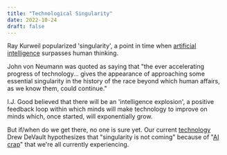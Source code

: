 ```yaml
---
title: "Technological Singularity"
date: 2022-10-24
draft: false
---
```


Ray Kurweil popularized 'singularity',
a point in time when [artificial intelligence](/ai) surpasses human thinking.

John von Neumann was quoted as saying that
"the ever accelerating progress of technology...
gives the appearance of approaching some essential singularity
in the history of the race beyond which human affairs,
as we know them, could continue."

I.J. Good believed that there will be an 'intelligence explosion',
a positive feedback loop within which minds will make technology
to improve on minds which, once started, will exponentially grow.

But if/when do we get there, no one is sure yet. Our current [technology](/technology)
Drew DeVault hypothesizes that "singularity is not coming" because of
"[AI crap](https://drewdevault.com/2023/08/29/2023-08-29-AI-crap.html)"
that we're all currently experiencing.

